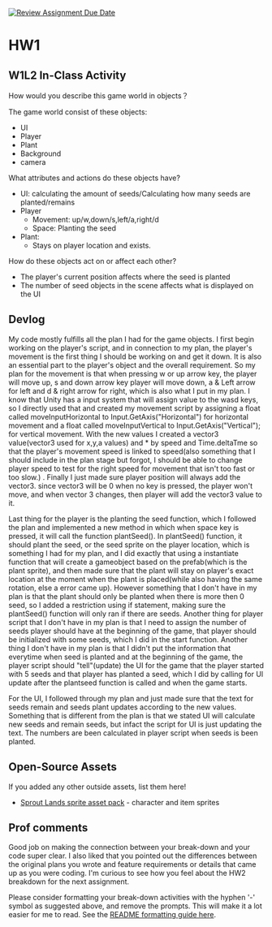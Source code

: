 [![Review Assignment Due Date](https://classroom.github.com/assets/deadline-readme-button-22041afd0340ce965d47ae6ef1cefeee28c7c493a6346c4f15d667ab976d596c.svg)](https://classroom.github.com/a/MjLLqDcN)
# HW1
## W1L2 In-Class Activity
How would you describe this game world in objects？

The game world consist of these objects:
- UI
- Player
- Plant
- Background
- camera

What attributes and actions do these objects have?
- UI: calculating the amount of seeds/Calculating how many seeds are planted/remains
- Player
  - Movement: up/w,down/s,left/a,right/d
  - Space: Planting the seed
- Plant:
  - Stays on player location and exists.

How do these objects act on or affect each other?
- The player's current position affects where the seed is planted
- The number of seed objects in the scene affects what is displayed on the UI

## Devlog
My code mostly fulfills all the plan I had for the game objects. I first begin working on the player's script, and in connection to my plan, the player's movement is the first thing I should be working on and get it down. It is also an essential part to the player's object and the overall requirement. So my plan for the movement is that when pressing w or up arrow key, the player will move up, s and down arrow key player will move down, a & Left arrow for left and d & right arrow for right, which is also what I put in my plan. I know that Unity has a input system that will assign value to the wasd keys, so I directly used that and created my movement script by assigning  a float called moveInputHorizontal to Input.GetAxis("Horizontal") for horizontal movement and a float called moveInputVertical to Input.GetAxis("Vertical"); for vertical movement. With the new values I created a vector3 value(vector3 used for x,y,a values) and * by speed and Time.deltaTme so that the player's movement speed is linked to speed(also something that I should include in the plan stage but forgot, I should be able to change player speed to test for the right speed for movement that isn't too fast or too slow.) . Finally I just made sure player position will always add the vector3. since vector3 will be 0 when no key is pressed, the player won't move, and when vector 3 changes, then player will add the vector3 value to it. 

Last thing for the player is the planting the seed function, which I followed the plan and implemented a new method in which when space key is pressed, it will call the function plantSeed(). In plantSeed() function, it should plant the seed, or the seed sprite on the player location, which is something I had for my plan, and I did exactly that using a instantiate function that will create a gameobject based on the prefab(which is the plant sprite), and then made sure that the plant will stay on player's exact location at the moment when the plant is placed(while also having the same rotation, else a error came up). However something that I don't have in my plan is that the plant should only be planted when there is more then 0 seed, so I added a restriction using if statement, making sure the plantSeed() function will only ran if there are seeds. Another thing for player script that I don't have in my plan is that I need to assign the number of seeds player should have at the beginning of the game, that player should be initialized with some seeds, which I did in the start function. Another thing I don't have in my plan is that I didn't put the information that everytime when seed is planted and at the beginning of the game, the player script should "tell"(update) the UI for the game that the player started with 5 seeds and that player has planted a seed, which I did by calling for UI update after the plantseed function is called and when the game starts.

For the UI, I followed through my plan and just made sure that the text for seeds remain and seeds plant updates according to the new values. Something that is different from the plan is that we stated UI will calculate new seeds and remain seeds, but infact the script for UI is just updating the text. The numbers are been calculated in player script when seeds is been planted.

## Open-Source Assets
If you added any other outside assets, list them here!
- [Sprout Lands sprite asset pack](https://cupnooble.itch.io/sprout-lands-asset-pack) - character and item sprites

## Prof comments
Good job on making the connection between your break-down and your code super clear. I also liked that you pointed out the differences between the original plans you wrote and feature requirements or details that came up as you were coding. I'm curious to see how you feel about the HW2 breakdown for the next assignment.

Please consider formatting your break-down activities with the hyphen '-' symbol as suggested above, and remove the prompts. This will make it a lot easier for me to read. See the [README formatting guide here](https://docs.github.com/en/get-started/writing-on-github/getting-started-with-writing-and-formatting-on-github/basic-writing-and-formatting-syntax).
